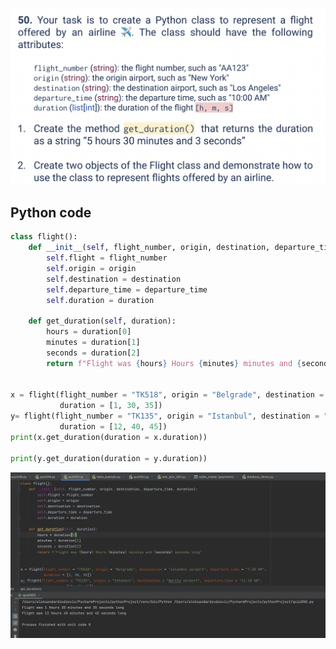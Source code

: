 ![](https://github.com/AleksandarDzudzevic/Unit_3/blob/main/quiz50text.png)
## Python code
```.py
class flight():
    def __init__(self, flight_number, origin, destination, departure_time, duration):
        self.flight = flight_number
        self.origin = origin
        self.destination = destination
        self.departure_time = departure_time
        self.duration = duration

    def get_duration(self, duration):
        hours = duration[0]
        minutes = duration[1]
        seconds = duration[2]
        return f"Flight was {hours} Hours {minutes} minutes and {seconds} seconds long"


x = flight(flight_number = "TK518", origin = "Belgrade", destination = "Istanbul airport", departure_time = "7:30 AM",
           duration = [1, 30, 35])
y= flight(flight_number = "TK135", origin = "Istanbul", destination = "Narita airport", departure_time = "11:10 AM",
           duration = [12, 40, 45])
print(x.get_duration(duration = x.duration))

print(y.get_duration(duration = y.duration))

```
![](https://github.com/AleksandarDzudzevic/Unit_3/blob/main/quiz050test.png)
